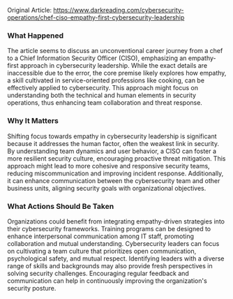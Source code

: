 Original Article: https://www.darkreading.com/cybersecurity-operations/chef-ciso-empathy-first-cybersecurity-leadership

### What Happened

The article seems to discuss an unconventional career journey from a chef to a Chief Information Security Officer (CISO), emphasizing an empathy-first approach in cybersecurity leadership. While the exact details are inaccessible due to the error, the core premise likely explores how empathy, a skill cultivated in service-oriented professions like cooking, can be effectively applied to cybersecurity. This approach might focus on understanding both the technical and human elements in security operations, thus enhancing team collaboration and threat response.

### Why It Matters

Shifting focus towards empathy in cybersecurity leadership is significant because it addresses the human factor, often the weakest link in security. By understanding team dynamics and user behavior, a CISO can foster a more resilient security culture, encouraging proactive threat mitigation. This approach might lead to more cohesive and responsive security teams, reducing miscommunication and improving incident response. Additionally, it can enhance communication between the cybersecurity team and other business units, aligning security goals with organizational objectives.

### What Actions Should Be Taken

Organizations could benefit from integrating empathy-driven strategies into their cybersecurity frameworks. Training programs can be designed to enhance interpersonal communication among IT staff, promoting collaboration and mutual understanding. Cybersecurity leaders can focus on cultivating a team culture that prioritizes open communication, psychological safety, and mutual respect. Identifying leaders with a diverse range of skills and backgrounds may also provide fresh perspectives in solving security challenges. Encouraging regular feedback and communication can help in continuously improving the organization's security posture.